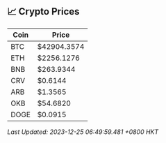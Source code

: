 ## 📈 Crypto Prices

| Coin | Price |
| ---- | ----- |
| BTC | $42904.3574 |
| ETH | $2256.1276 |
| BNB | $263.9344 |
| CRV | $0.6144 |
| ARB | $1.3565 |
| OKB | $54.6820 |
| DOGE | $0.0915 |

_Last Updated: 2023-12-25 06:49:59.481 +0800 HKT_